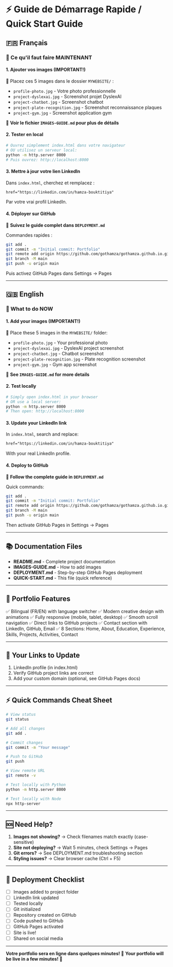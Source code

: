 # ⚡ Guide de Démarrage Rapide / Quick Start Guide

## 🇫🇷 Français

### 🎯 Ce qu'il faut faire MAINTENANT

#### 1. Ajouter vos images (IMPORTANT!)
📁 Placez ces 5 images dans le dossier `MYWEBSITE/` :
- `profile-photo.jpg` - Votre photo professionnelle
- `project-dyslexai.jpg` - Screenshot projet DyslexAI
- `project-chatbot.jpg` - Screenshot chatbot
- `project-plate-recognition.jpg` - Screenshot reconnaissance plaques
- `project-gym.jpg` - Screenshot application gym

📖 **Voir le fichier `IMAGES-GUIDE.md` pour plus de détails**

#### 2. Tester en local
```bash
# Ouvrez simplement index.html dans votre navigateur
# OU utilisez un serveur local:
python -m http.server 8000
# Puis ouvrez: http://localhost:8000
```

#### 3. Mettre à jour votre lien LinkedIn
Dans `index.html`, cherchez et remplacez :
```html
href="https://linkedin.com/in/hamza-bouktitiya"
```
Par votre vrai profil LinkedIn.

#### 4. Déployer sur GitHub
📖 **Suivez le guide complet dans `DEPLOYMENT.md`**

Commandes rapides :
```bash
git add .
git commit -m "Initial commit: Portfolio"
git remote add origin https://github.com/gothamza/gothamza.github.io.git
git branch -M main
git push -u origin main
```

Puis activez GitHub Pages dans Settings → Pages

---

## 🇬🇧 English

### 🎯 What to do NOW

#### 1. Add your images (IMPORTANT!)
📁 Place these 5 images in the `MYWEBSITE/` folder:
- `profile-photo.jpg` - Your professional photo
- `project-dyslexai.jpg` - DyslexAI project screenshot
- `project-chatbot.jpg` - Chatbot screenshot
- `project-plate-recognition.jpg` - Plate recognition screenshot
- `project-gym.jpg` - Gym app screenshot

📖 **See `IMAGES-GUIDE.md` for more details**

#### 2. Test locally
```bash
# Simply open index.html in your browser
# OR use a local server:
python -m http.server 8000
# Then open: http://localhost:8000
```

#### 3. Update your LinkedIn link
In `index.html`, search and replace:
```html
href="https://linkedin.com/in/hamza-bouktitiya"
```
With your real LinkedIn profile.

#### 4. Deploy to GitHub
📖 **Follow the complete guide in `DEPLOYMENT.md`**

Quick commands:
```bash
git add .
git commit -m "Initial commit: Portfolio"
git remote add origin https://github.com/gothamza/gothamza.github.io.git
git branch -M main
git push -u origin main
```

Then activate GitHub Pages in Settings → Pages

---

## 📚 Documentation Files

- **README.md** - Complete project documentation
- **IMAGES-GUIDE.md** - How to add images
- **DEPLOYMENT.md** - Step-by-step GitHub Pages deployment
- **QUICK-START.md** - This file (quick reference)

---

## 🎨 Portfolio Features

✅ Bilingual (FR/EN) with language switcher
✅ Modern creative design with animations
✅ Fully responsive (mobile, tablet, desktop)
✅ Smooth scroll navigation
✅ Direct links to GitHub projects
✅ Contact section with LinkedIn, GitHub, Email
✅ 8 Sections: Home, About, Education, Experience, Skills, Projects, Activities, Contact

---

## 🔗 Your Links to Update

1. LinkedIn profile (in index.html)
2. Verify GitHub project links are correct
3. Add your custom domain (optional, see GitHub Pages docs)

---

## ⚡ Quick Commands Cheat Sheet

```bash
# View status
git status

# Add all changes
git add .

# Commit changes
git commit -m "Your message"

# Push to GitHub
git push

# View remote URL
git remote -v

# Test locally with Python
python -m http.server 8000

# Test locally with Node
npx http-server
```

---

## 🆘 Need Help?

1. **Images not showing?** → Check filenames match exactly (case-sensitive)
2. **Site not deploying?** → Wait 5 minutes, check Settings → Pages
3. **Git errors?** → See DEPLOYMENT.md troubleshooting section
4. **Styling issues?** → Clear browser cache (Ctrl + F5)

---

## 🎯 Deployment Checklist

- [ ] Images added to project folder
- [ ] LinkedIn link updated
- [ ] Tested locally
- [ ] Git initialized
- [ ] Repository created on GitHub
- [ ] Code pushed to GitHub
- [ ] GitHub Pages activated
- [ ] Site is live!
- [ ] Shared on social media

---

**Votre portfolio sera en ligne dans quelques minutes! 🚀**
**Your portfolio will be live in a few minutes! 🚀**

